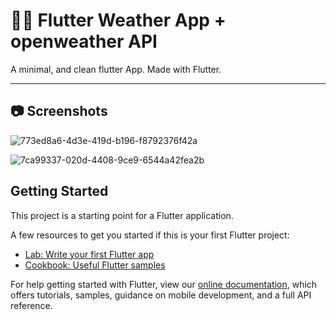 # 🦚🦜 Flutter Weather App + openweather API

A minimal, and clean flutter App. Made with Flutter.

----------

## 📷 Screenshots

![773ed8a6-4d3e-419d-b196-f8792376f42a](https://user-images.githubusercontent.com/29516633/80086927-05513800-8578-11ea-9602-42b5c6d7f1af.jpg)

![7ca99337-020d-4408-9ce9-6544a42fea2b](https://user-images.githubusercontent.com/29516633/80087180-66790b80-8578-11ea-8395-08dc3d93737a.jpg)

## Getting Started

This project is a starting point for a Flutter application.

A few resources to get you started if this is your first Flutter project:

- [Lab: Write your first Flutter app](https://flutter.dev/docs/get-started/codelab)
- [Cookbook: Useful Flutter samples](https://flutter.dev/docs/cookbook)

For help getting started with Flutter, view our
[online documentation](https://flutter.dev/docs), which offers tutorials,
samples, guidance on mobile development, and a full API reference.
